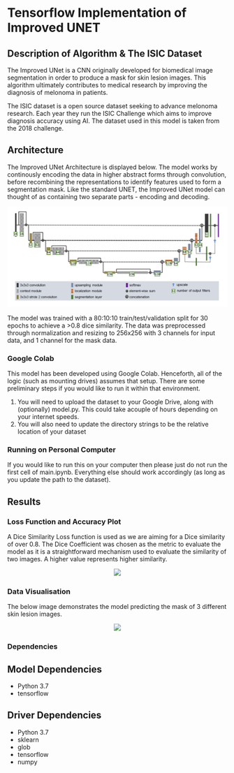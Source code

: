 # Tensorflow Implementation of  Improved UNET

## Description of Algorithm & The ISIC Dataset

The Improved UNet is a CNN originally developed for biomedical image segmentation in order to produce a mask for skin lesion images. This algorithm ultimately contributes to medical research by improving the diagnosis of melonoma in patients.

The ISIC dataset is a open source dataset seeking to advance melonoma research. Each year they run the ISIC Challenge which aims to improve diagnosis accuracy using AI. The dataset used in this model is taken from the 2018 challenge.


## Architecture
The Improved UNet Architecture is displayed below. The model works by continously encoding the data in higher abstract forms through convolution, before recombining the representations to identify features used to form a segmentation mask. Like the standard UNET, the Improved UNet model can thought of as containing two separate parts - encoding and decoding.
<p align="center"><img src='images/improved_unet.png'></p>

The model was trained with a 80:10:10 train/test/validation split for 30 epochs to achieve a >0.8 dice similarity. The data was preprocessed through normalization and resizing to 256x256 with 3 channels for input data, and 1 channel for the mask data.


### Google Colab

This model has been developed using Google Colab. Henceforth, all of the logic (such as mounting drives) assumes that setup. There are some preliminary steps if you would like to run it within that environment.

1. You will need to upload the dataset to your Google Drive, along with (optionally) model.py. This could take acouple of hours depending on your internet speeds.
2. You will also need to update the directory strings to be the relative location of your dataset

### Running on Personal Computer

If you would like to run this on your computer then please just do not run the first cell of main.ipynb. Everything else should work accordingly (as long as you update the path to the dataset).

## Results

### Loss Function and Accuracy Plot

A Dice Similarity Loss function is used as we are aiming for a Dice similarity of over 0.8. The Dice Coefficient was chosen as the metric to evaluate the model as it is a straightforward mechanism used to evaluate the similarity of two images. A higher value represents higher similarity. 
<p align="center"><img src='images/training_info.png'></p>


### Data Visualisation

The below image demonstrates the model predicting the mask of 3 different skin lesion images.
<p align="center"><img src='images/visualisation.png'></p>

### Dependencies 

## Model Dependencies
- Python 3.7
- tensorflow

## Driver Dependencies 
- Python 3.7
- sklearn
- glob
- tensorflow
- numpy
